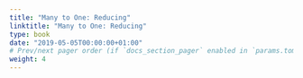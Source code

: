 ```yaml
---
title: "Many to One: Reducing"
linktitle: "Many to One: Reducing"
type: book
date: "2019-05-05T00:00:00+01:00"
# Prev/next pager order (if `docs_section_pager` enabled in `params.toml`)
weight: 4
---
```

